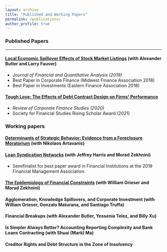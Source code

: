```yaml
---
layout: archive
title: "Published and Working Papers"
permalink: /publications/
author_profile: true
---
```


### Published Papers

---
#### [Local Economic Spillover Effects of Stock Market Listings](https://papers.ssrn.com/sol3/papers.cfm?abstract_id=2695464) (with Alexander Butler and Larry Fauver)
<!-- We show that IPOs have non-trivial positive spillover effects on local labor markets, business environments, consumer spending, real estate, and migration. We mitigate endogeneity concerns about unobserved heterogeneity with restrictive geographic fixed effects coupled with a matching procedure. We show that it is the listing decision, which encompasses both a wealth and liquidity shock, that induces economic spillovers. Conditional on an IPO occurring, we estimate that an additional $10 million in IPO proceeds is associated with an extra 41 jobs and 0.7 new establishments locally. -->

- *Journal of Financial and Quantitative Analysis (2019)*
- Best Paper in Corporate Finance (Midwest Finance Association 2018)
- Best Paper in Investments (Eastern Finance Association 2018)


#### [Tough Love: The Effects of Debt Contract Design on Firms' Performance](https://papers.ssrn.com/sol3/papers.cfm?abstract_id=2551333)
<!-- I investigate whether restrictive loan covenants disrupt or improve firms’ operating performance. Using an instrumental variables approach to address the endogenous relationship between covenant strictness and firms’ efficiency, I find that stricter loan covenants lead to an increase in profitability and firm value even when firms do not violate a covenant. Stricter covenants improve performance only in firms with managerial agency conflicts: those without large shareholder ownership, facing softer competition in their product market, or with weaker shareholder rights. The evidence suggests that by designing stringent contracts ex ante, creditors create positive externalities in poorly governed firms through managerial incentives. -->

- *Review of Corporate Finance Studies (2020)*
- Society for Financial Studies Rising Scholar Award (2021)



### Working papers 

#### [Determinants of Strategic Behavior: Evidence from a Foreclosure Moratorium](https://papers.ssrn.com/sol3/papers.cfm?abstract_id=2946595) (with Nikolaos Artavanis)

#### [Loan Syndication Networks](https://papers.ssrn.com/sol3/papers.cfm?abstract_id=3295980) (with Jeffrey Harris and Morad Zekhnini)

- Semifinalist for best paper award in Financial Institutions at the 2019 Financial Management Association.

#### [The Epidemiology of Financial Constraints](https://papers.ssrn.com/sol3/papers.cfm?abstract_id=3904480) (with William Grieser and Morad Zekhnini)

#### Agglomeration, Knowledge Spillovers, and Corporate Investment (with William Grieser, Gonzalo Maturana, and Santiago Truffa)

#### Financial Breakups (with Alexander Butler, Yessenia Telez, and Billy Xu)

#### Is Simpler Always Better? Accounting Reporting Complexity and Bank Loans Contracting (with Shuai (Mark) Ma)

#### Creditor Rights and Debt Structure in the Zone of Insolvency






<!-- 
{% if author.googlescholar %}
  You can also find my articles on <u><a href="{{author.googlescholar}}">my Google Scholar profile</a>.</u>
{% endif %}

{% include base_path %}

{% for post in site.publications reversed %}
  {% include archive-single.html %}
{% endfor %}
 -->